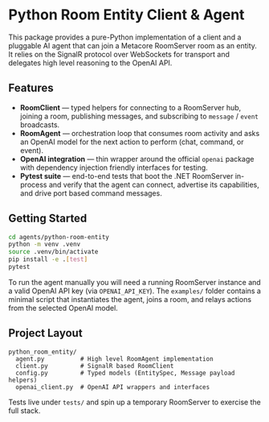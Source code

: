 # Python Room Entity Client & Agent

This package provides a pure-Python implementation of a client and a pluggable
AI agent that can join a Metacore RoomServer room as an entity. It relies on the
SignalR protocol over WebSockets for transport and delegates high level
reasoning to the OpenAI API.

## Features

* **RoomClient** — typed helpers for connecting to a RoomServer hub, joining a
  room, publishing messages, and subscribing to `message` / `event` broadcasts.
* **RoomAgent** — orchestration loop that consumes room activity and asks an
  OpenAI model for the next action to perform (chat, command, or event).
* **OpenAI integration** — thin wrapper around the official `openai` package
  with dependency injection friendly interfaces for testing.
* **Pytest suite** — end-to-end tests that boot the .NET RoomServer in-process
  and verify that the agent can connect, advertise its capabilities, and drive
  port based command messages.

## Getting Started

```bash
cd agents/python-room-entity
python -m venv .venv
source .venv/bin/activate
pip install -e .[test]
pytest
```

To run the agent manually you will need a running RoomServer instance and a
valid OpenAI API key (via `OPENAI_API_KEY`). The `examples/` folder contains a
minimal script that instantiates the agent, joins a room, and relays actions
from the selected OpenAI model.

## Project Layout

```
python_room_entity/
  agent.py          # High level RoomAgent implementation
  client.py         # SignalR based RoomClient
  config.py         # Typed models (EntitySpec, Message payload helpers)
  openai_client.py  # OpenAI API wrappers and interfaces
```

Tests live under `tests/` and spin up a temporary RoomServer to exercise the
full stack.
